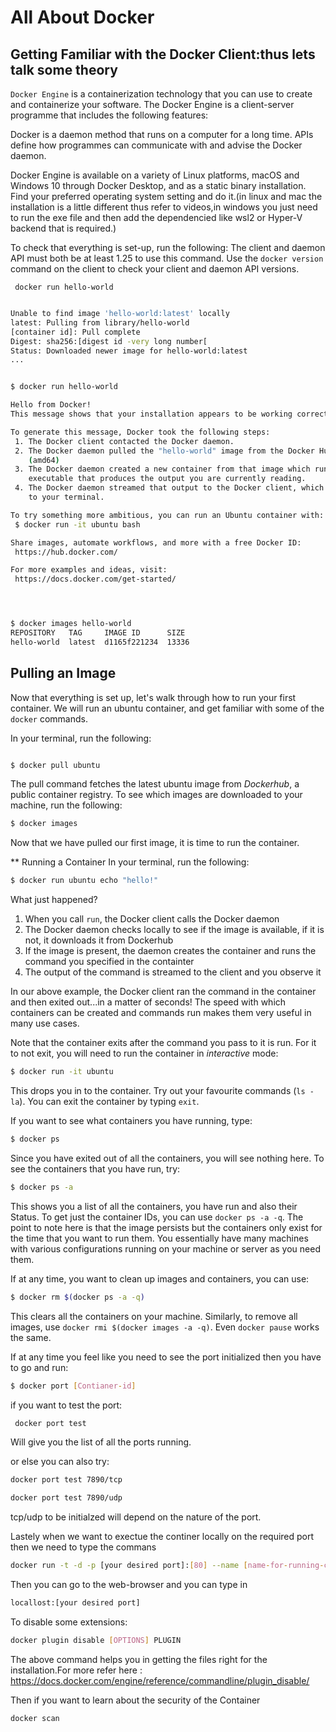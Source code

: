 # All About Docker

## Getting Familiar with the Docker Client:thus lets talk some theory

`Docker Engine` is a containerization technology that you can use to create and containerize your software. The Docker Engine is a client-server programme that includes the following features:

Docker is a daemon method that runs on a computer for a long time.
APIs define how programmes can communicate with and advise the Docker daemon.

Docker Engine is available on a variety of Linux platforms, macOS and Windows 10 through Docker Desktop, and as a static binary installation. Find your preferred operating system setting and do it.(in linux and mac the installation is a little different thus refer to videos,in windows you just need to run the exe file and then add the dependencied like wsl2 or Hyper-V backend that is required.)


To check that everything is set-up, run the following:
The client and daemon API must both be at least 1.25 to use this command. Use the `docker version` command on the client to check your client and daemon API versions.

```
 docker run hello-world
```

```sh

Unable to find image 'hello-world:latest' locally
latest: Pulling from library/hello-world
[container id]: Pull complete
Digest: sha256:[digest id -very long number[
Status: Downloaded newer image for hello-world:latest
...
```

```sh

$ docker run hello-world

Hello from Docker!
This message shows that your installation appears to be working correctly.

To generate this message, Docker took the following steps:
 1. The Docker client contacted the Docker daemon.
 2. The Docker daemon pulled the "hello-world" image from the Docker Hub.
    (amd64)
 3. The Docker daemon created a new container from that image which runs the
    executable that produces the output you are currently reading.
 4. The Docker daemon streamed that output to the Docker client, which sent it
    to your terminal.

To try something more ambitious, you can run an Ubuntu container with:
 $ docker run -it ubuntu bash

Share images, automate workflows, and more with a free Docker ID:
 https://hub.docker.com/

For more examples and ideas, visit:
 https://docs.docker.com/get-started/




$ docker images hello-world
REPOSITORY   TAG     IMAGE ID      SIZE
hello-world  latest  d1165f221234  13336

```

## Pulling an Image


Now that everything is set up, let's walk through how to run your first container. We will run an ubuntu container, and get familiar with some of the `docker` commands.

In your terminal, run the following:
```sh

$ docker pull ubuntu

```
The pull command fetches the latest ubuntu image from *Dockerhub*, a public container registry. To see which images are downloaded to your machine, run the following:

```sh
$ docker images

```

Now that we have pulled our first image, it is time to run the container.

** Running a Container
In your terminal, run the following:
```sh
$ docker run ubuntu echo "hello!"
```

What just happened?

1. When you call `run`, the Docker client calls the Docker daemon
2. The Docker daemon checks locally to see if the image is available, if it is not, it downloads it from Dockerhub 
3. If the image is present, the daemon creates the container and runs the command you specified in the containter
4. The output of the command is streamed to the client and you observe it

In our above example, the Docker client ran the command in the container and then exited out...in a matter of seconds! The speed with which containers can be created and commands run makes them very useful in many use cases. 

Note that the container exits after the command you pass to it is run. For it to not exit, you will need to run the container in *interactive* mode:
```sh
$ docker run -it ubuntu 
```

This drops you in to the container. Try out your favourite commands (`ls -la`). You can exit the container by typing `exit`.

If you want to see what containers you have running, type:
```sh
$ docker ps
```

Since you have exited out of all the containers, you will see nothing here. To see the containers that you have run, try:

```sh
$ docker ps -a
```

This shows you a list of all the containers, you have run and also their Status. To get just the container IDs, you can use `docker ps -a -q`. The point to note here is that the image persists but the containers only exist for the time that you want to run them. You essentially have many machines with various configurations running on your machine or server as you need them. 

If at any time, you want to clean up images and containers, you can use:
```sh
$ docker rm $(docker ps -a -q)
```

This clears all the containers on your machine. Similarly, to remove all images, use `docker rmi $(docker images -a -q)`.
Even `docker pause` works the same.

If at any time you feel like you need to see the port initialized then you have to go and run:
```sh
$ docker port [Contianer-id]
```

if you want to test the port:
```sh
 docker port test
```
Will give you the list of all the ports running.


or else you can also try:
```sh
docker port test 7890/tcp 
```

```sh
docker port test 7890/udp
```

tcp/udp to be initialzed will depend on the nature of the port.


Lastely when we want to exectue the continer locally on the required port then we need to type the commans
```sh
docker run -t -d -p [your desired port]:[80] --name [name-for-running-command] [docker-image:tag]
```


Then you can go to the web-browser and you can type in
```sh
locallost:[your desired port]
```

To disable some extensions:
```sh
docker plugin disable [OPTIONS] PLUGIN   
```
The above command helps you in getting the files right for the installation.For more refer here : https://docs.docker.com/engine/reference/commandline/plugin_disable/


Then if you want to learn about the security of the Container
```sh
docker scan
```
